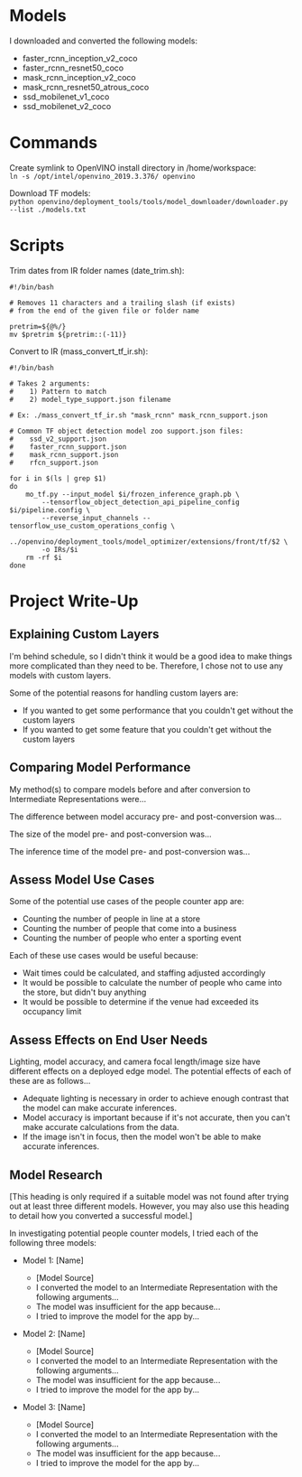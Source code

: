 # Models
I downloaded and converted the following models: 
- faster_rcnn_inception_v2_coco
- faster_rcnn_resnet50_coco
- mask_rcnn_inception_v2_coco
- mask_rcnn_resnet50_atrous_coco
- ssd_mobilenet_v1_coco
- ssd_mobilenet_v2_coco

# Commands

Create symlink to OpenVINO install directory in /home/workspace:  
`ln -s /opt/intel/openvino_2019.3.376/ openvino`

Download TF models:  
`python openvino/deployment_tools/tools/model_downloader/downloader.py --list ./models.txt`

# Scripts

Trim dates from IR folder names (date_trim.sh):
```
#!/bin/bash

# Removes 11 characters and a trailing slash (if exists) 
# from the end of the given file or folder name

pretrim=${@%/}
mv $pretrim ${pretrim::(-11)}

```

Convert to IR (mass_convert_tf_ir.sh):
```
#!/bin/bash

# Takes 2 arguments: 
#    1) Pattern to match 
#    2) model_type_support.json filename

# Ex: ./mass_convert_tf_ir.sh "mask_rcnn" mask_rcnn_support.json

# Common TF object detection model zoo support.json files: 
#    ssd_v2_support.json
#    faster_rcnn_support.json
#    mask_rcnn_support.json
#    rfcn_support.json

for i in $(ls | grep $1)
do
    mo_tf.py --input_model $i/frozen_inference_graph.pb \
        --tensorflow_object_detection_api_pipeline_config $i/pipeline.config \
        --reverse_input_channels --tensorflow_use_custom_operations_config \
        ../openvino/deployment_tools/model_optimizer/extensions/front/tf/$2 \
        -o IRs/$i
    rm -rf $i
done
```

# Project Write-Up

## Explaining Custom Layers

I'm behind schedule, so I didn't think it would be a good idea to make things more complicated than they need to be. Therefore, I chose not to use any models with custom layers.

Some of the potential reasons for handling custom layers are:
- If you wanted to get some performance that you couldn't get without the custom layers
- If you wanted to get some feature that you couldn't get without the custom layers


## Comparing Model Performance

My method(s) to compare models before and after conversion to Intermediate Representations were...

The difference between model accuracy pre- and post-conversion was...

The size of the model pre- and post-conversion was...

The inference time of the model pre- and post-conversion was...

## Assess Model Use Cases

Some of the potential use cases of the people counter app are:
- Counting the number of people in line at a store
- Counting the number of people that come into a business
- Counting the number of people who enter a sporting event

Each of these use cases would be useful because:
- Wait times could be calculated, and staffing adjusted accordingly
- It would be possible to calculate the number of people who came into the store, but didn't buy anything
- It would be possible to determine if the venue had exceeded its occupancy limit

## Assess Effects on End User Needs

Lighting, model accuracy, and camera focal length/image size have different effects on a deployed edge model. The potential effects of each of these are as follows...
- Adequate lighting is necessary in order to achieve enough contrast that the model can make accurate inferences.
- Model accuracy is important because if it's not accurate, then you can't make accurate calculations from the data. 
- If the image isn't in focus, then the model won't be able to make accurate inferences. 

## Model Research

[This heading is only required if a suitable model was not found after trying out at least three
different models. However, you may also use this heading to detail how you converted 
a successful model.]

In investigating potential people counter models, I tried each of the following three models:

- Model 1: [Name]
  - [Model Source]
  - I converted the model to an Intermediate Representation with the following arguments...
  - The model was insufficient for the app because...
  - I tried to improve the model for the app by...
  
- Model 2: [Name]
  - [Model Source]
  - I converted the model to an Intermediate Representation with the following arguments...
  - The model was insufficient for the app because...
  - I tried to improve the model for the app by...

- Model 3: [Name]
  - [Model Source]
  - I converted the model to an Intermediate Representation with the following arguments...
  - The model was insufficient for the app because...
  - I tried to improve the model for the app by...
